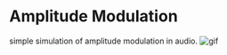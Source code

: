 # Amplitude Modulation
simple simulation of amplitude modulation in audio.
![gif](https://github.com/user-attachments/assets/5e422141-797b-44a5-a4a4-b02fc451b642)
